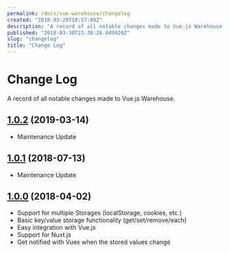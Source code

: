 ```yaml
---
permalink: /docs/vue-warehouse/changelog
created: "2018-03-29T10:57:00Z"
description: "A record of all notable changes made to Vue.js Warehouse."
published: "2018-03-30T23:30:28.849920Z"
slug: "changelog"
title: "Change Log"
---
```


<Canonical />

# Change Log

A record of all notable changes made to Vue.js Warehouse.

## [1.0.2](https://github.com/bazzite/vue-warehouse/tree/v1.0.2) (2019-03-14)

- Maintenance Update

## [1.0.1](https://github.com/bazzite/vue-warehouse/tree/v1.0.1) (2018-07-13)

- Maintenance Update

## [1.0.0](https://github.com/bazzite/vue-warehouse/tree/v1.0.0) (2018-04-02)

- Support for multiple Storages (localStorage, cookies, etc.)
- Basic key/value storage functionality (get/set/remove/each)
- Easy integration with Vue.js
- Support for Nuxt.js
- Get notified with Vuex when the stored values change
